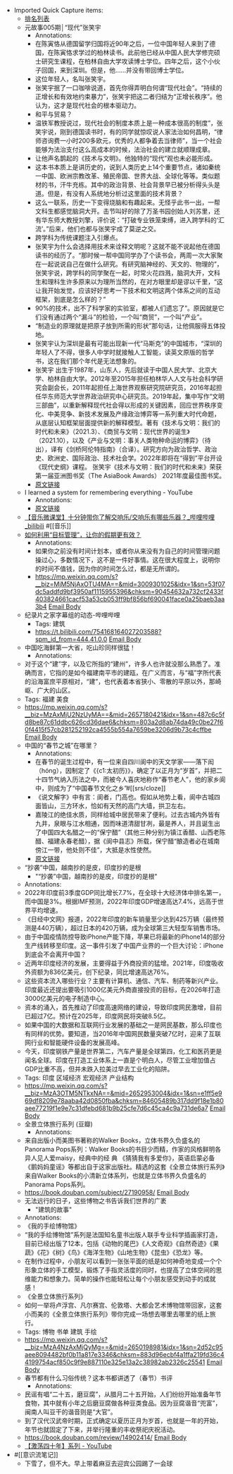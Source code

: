 - Imported Quick Capture items:
    - [排名列表](https://www.newrank.cn/public/info/list.html?period=day&type=data)
    - 元故事005期│“现代”张笑宇
        - Annotations:
        - 在陈寅恪从德国留学归国将近90年之后，一位中国年轻人来到了德国，在陈寅恪求学过的柏林读书。此前他已经从中国人民大学修完硕士研究生课程，在柏林自由大学攻读博士学位。四年之后，这个小伙子回国，来到深圳。但是，他……并没有带回博士学位。 
        - 这位年轻人，名叫张笑宇。
        - 张笑宇抿了一口咖啡说道，首先你得弄明白何谓“现代社会”。“持续的正增长和有效地约束暴力”，张笑宇把这二者归结为“正增长秩序”。他认为，这才是现代社会的根本驱动力。
        - 和平与贸易？
        - 温铁军教授说过，现代社会的制度本质上是一种成本很高的制度”，张笑宇说，刚到德国读书时，有的同学就惊叹说人家法治如何昌明，“律师咨询费一小时200多欧元，优秀的人都争着去当律师”，当一个社会能够为法治支付这么高成本的时候，法治社会的建立就顺理成章。
        - 让他声名鹊起的《技术与文明》。他独特的“现代”观也未必能形成。 
        - 这本书本质上是讲历史的，说到人类历史上14个重要节点，诸如秦统一中国、欧洲宗教改革、殖民帝国、世界大战、全球化等等。类似题材的书，汗牛充栋。其中的政治背景、社会背景早已被分析得头头是道。但是，有没有人系统地分析过这里面的技术背景？
        - 这么一联系，历史一下变得烧脑和有趣起来。无怪乎此书一出，一帮文科生都感觉脑洞大开。击节叫好的除了万圣书园创始人刘苏里，还有华东师大教授刘擎，评价说：“打破专业铁笼束缚，进入跨学科的‘汇流’。”后来，他们也都与张笑宇成了莫逆之交。
        - 跨学科为传统课题注入引爆点。
        - 张笑宇为什么会选择用技术来诠释文明呢？这就不能不说起他在德国读书的经历了。“那时候一帮中国同学办了个读书会，两周一次大家聚在一起说说自己在做什么研究。有研究脑神经的、天文的、物理的”，张笑宇说，跨学科的同学聚在一起，时常火花四溅，脑洞大开，文科生和理科生许多原来以为理所当然的，在对方眼里却是谬以千里，“这让我开始发觉，应该好好思考一下技术和文明这两个体系之间的互动框架，到底是怎么样的？”
        - 90%的技术，出不了科学家的实验室，都被人们遗忘了”。原因就是它们没有通过两个“漏斗”的检验，一个叫“商贸”，一个叫“产业”。 
        - “制造业的原理就是把原子放到所需的形状”那句话，让他佩服得五体投地。
        - 张笑宇认为深圳是最有可能出现新一代“马斯克”的中国城市，“深圳的年轻人了不得，很多人中学时就接触人工智能，读英文原版的哲学书，这在我们那个年代是无法想象的。
        - 张笑宇 出生于1987年，山东人，先后就读于中国人民大学、北京大学、柏林自由大学。2012年至2015年担任柏林华人人文与社会科学研究会副会长，2011年起担任上海世界观察研究院研究员，2016年起担任华东师范大学世界政治研究中心研究员。2019年起，集中写作“文明三部曲”，以重新解释现代社会得以形成的关键因素，回应世界秩序变化、中美竞争、新技术发展及产缘政治博弈等一系列重大时代命题，从底层认知框架层面提供新的解释模型。著有《技术与文明：我们的时代和未来》（2021.3）、《商贸与文明：现代世界的诞生》（2021.10），以及《产业与文明：事关人类物种命运的博弈》（待出），译有《剑桥阿伦特指南》（合译）。研究方向为政治哲学、政治史、欧洲史、国际政治、技术社会学。2022年即将在“得到”平台开设《现代史纲》课程。 张笑宇《技术与文明：我们的时代和未来》荣获第一届亚洲图书奖（The AsiaBook Awards） 2021年度最佳图书奖。
        - [原文链接](https://baijiahao.baidu.com/s?id=1732771948882831388&wfr=spider&for=pc)
    - I learned a system for remembering everything - YouTube
        - Annotations:
        - [原文链接](https://www.youtube.com/watch?v=Rvey9g0VgY0)
    - [【音乐微课堂】十分钟带你了解交响乐/交响乐有哪些乐器？_哔哩哔哩_bilibili](https://www.bilibili.com/video/BV1H5411t7qm/?spm_id_from=333.788.recommend_more_video.1&vd_source=3d8ccab137cc879b5f9cbc14d68843ab) #[[音乐]]
    - [如何利用“目标管理”，让你的假期更有效？](https://mp.weixin.qq.com/s?__biz=MjM5NjAxOTU4MA==&mid=3009301025&idx=1&sn=53f07dc5addfd9bf3950af1115955396&chksm=90454632a732cf2433f403824661cacf53a53cb053ff9bf856bf690041face0a25baeb3aa3b4#rd)
        - Annotations:
        - 如果你之前没有时间计划本，或者你从来没有为自己的时间管理问题操过心，多数情况下，这不是一件好事情。这在很大程度上，说明你的时间不值钱，因为你的时间怎么过，都是无所谓的。
        - https://mp.weixin.qq.com/s?__biz=MjM5NjAxOTU4MA==&mid=3009301025&idx=1&sn=53f07dc5addfd9bf3950af1115955396&chksm=90454632a732cf2433f403824661cacf53a53cb053ff9bf856bf690041face0a25baeb3aa3b4 [Email Body](https://files.todoist.com/mOD3S8BbRITRZsiHfv6913XBxJsUziXoAdeDjWUBU9Vc3yW7cD0RJKcPVU7ap3di/by/21878347/as/file.html)
    - 纪录片之家字幕组的动态-哔哩哔哩
        - Tags: 建筑
        - https://t.bilibili.com/754168164027203588?spm_id_from=444.41.0.0 [Email Body](https://files.todoist.com/jE7MpZZqNjLnxkRx1sqgSkyYgh0-tYpaqZvPoJVymXwniTuly-YAoNloz5R5OWKN/by/21878347/as/file.html)
    - 中国吃海鲜第一大省，吃山珍同样很猛！
        - Annotations:
    - 对于这个“建”字，以及它所指的“建州”，许多人也许就没那么熟悉了。准确而言，它指的是如今福建南平市的建瓯，在广义而言，与“福”字所代表的沿海富庶平原相对，“建”，也代表着本省狭小、零散的平原以外，那崎岖、广大的山区。
    - Tags: 福建 美食
    - https://mp.weixin.qq.com/s?__biz=MzAxMjU2NzUyMA==&mid=2657180421&idx=1&sn=487c6c5fd8be87c61ddbc626cd36dae6&chksm=803a2d8ab74da49c0be27f60f4415f57cb281252192ca4555b554a7659be3206d9b73c4cffbe [Email Body](https://files.todoist.com/NwqncMdry1BIZLK_qfmksHjo-pyO-8yHFLHUJA2BcCKH3FgT0XCW9Zec0gZr7EDx/by/21878347/as/file.html)
    - 中国的“春节之城”在哪里？
        - Annotations:
        - 在春节的诞生过程中，有一位来自四川阆中的天文学家——落下闳（hóng），因制定了《{c1:太初历}》，确定了以正月为“岁首”，并把二十四节气纳入历法之中，而被今人喜庆地称作“春节老人”，他的家乡阆中，则成为了“中国春节文化之乡”#[[srs/cloze]]
        - 《说文解字》中有言：阆者，门高也。假如从地势上看，阆中古城四面皆山，三方环水，恰如有天然的高门大墙，拱卫左右。
        - 嘉陵江的绝佳水质，同样给城中居民带来了便利。过去古城内外皆有九井，泉眼与江水相通，因而味道清甜甘冽，最是养人，并且诞生出了中国四大名醋之一的“保宁醋”（其他三种分别为镇江香醋、山西老陈醋、福建永春老醋），据《阆中县志》所载，保宁醋“酿造者必在城南傍江一带，他处则不佳”，大抵是水性使然。
        - [原文链接](https://mp.weixin.qq.com/s?__biz=MzAxMjU2NzUyMA==&mid=2657180421&idx=2&sn=9aafca4632d257a069b6850fde568f93&chksm=803a2d8ab74da49c3a885dc4be80e667852124693dcfde099717f5378d1a761e31712877fb04)
    - “抄袭”中国，越南抄的是皮，印度抄的是根
        - "“抄袭”中国，越南抄的是皮，印度抄的是根"
    - Annotations:
    - 2022年印度前3季度GDP同比增长7.7%，在全球十大经济体中排名第一，而中国是3%。根据IMF预测，2022年印度GDP增速高达7.4%，远高于世界平均增速。
    - 《日经中文网》报道，2022年印度的新车销量至少达到425万辆（最终预测是440万辆），超过日本的420万辆，成为全球第三大轻型车销售市场。
    - 由于中国疫情防控导致iPhone产能下降，苹果已将最新的iPhone14的部分生产线转移至印度。这一事件引发了中国产业界的一个巨大讨论：iPhone到底会不会离开中国？
    - 近两年印度经济的发展，主要得益于外商投资的猛增。2021年，印度吸收外资额为836亿美元，创下纪录，同比增速高达76%。
    - 这些资本流入哪些行业？主要有计算机、通信、汽车、制药等新兴产业。印度最近还提出要吸引1000亿美元外商直接投资的目标，在2026年打造3000亿美元的电子制造中心。
    - 资本的涌入，首先推动了印度高速网络的建设，导致印度网民激增，目前已超过7亿。预计在2025年，印度网民将突破8.5亿。
    - 如果中国的大数据和互联网行业发展的基础之一是网民基数，那么印度也有同样的优势。要知道，当2016年中国网民数量突破7亿时，迎来了互联网行业和智能硬件设备的发展高峰。
    - 今天，印度钢铁产量是世界第二，汽车产量是全球第四，化工和医药更是闻名全球。印度在打造工业体系上一直是个明白人，尽管工业增加值占GDP比重不高，但并未跌入拉美过早去工业化的陷阱。
    - Tags: 印度 区域经济 宏观经济 产业结构
    - https://mp.weixin.qq.com/s?__biz=MzA3OTM5NTkxNA==&mid=2652953004&idx=1&sn=e1ff5e969df8209e78aaba42d0850fba&chksm=84605489b317dd9f18e1b80aee77219f1e9e7c31dfebd681b9b25cfe7d6c45ca4c9a731de6a7 [Email Body](https://files.todoist.com/c5BWpbq8RstF8cOBkcLUiASUgUA4no0H8-LaTYit7uYQYLKmtq1zy1-pNz2s2cGJ/by/21878347/as/file.html)
    - 全景立体旅行系列 (豆瓣)
        - Annotations:
    - 来自出版小而美图书著称的Walker Books，立体书界久负盛名的Panorama Pops系列：Walker Books的书目少而精，作家的风格鲜明各异人见人爱maisy，经典中的经 典 《猜猜我有多爱你》，英语启蒙必备《鹅妈妈童谣》等都出自于这家出版社。精选的这套《全景立体旅行系列》来自Walker Books的小清新立体系列，也就是立体书界久负盛名的Panorama Pops系列。
    - https://book.douban.com/subject/27190958/ [Email Body](https://files.todoist.com/mz466ysm1a8ThlqmpbYyT47PTqbsuQdF4VDiat-sU31YRaaEviyMUWDKPD4J_uZE/by/21878347/as/file.html)
    - 无法远行的日子，这些博物之书告诉我们世界的广袤
        - "建筑的故事"
    - Annotations:
    - 《我的手绘博物馆》
    - “我的手绘博物馆”系列是法国知名童书出版人联手专业科学插画家打造，目前已经出版了12本，包括《动物的尾巴》《人文奇观》《自然奇迹》《果蔬》《花》《树》《鸟》《海洋生物》《山地生物》《昆虫》《恐龙》等。
    - 在制作过程中，小朋友可以看到一张张平面的纸是如何神奇地变成一个个形象立体的手工模型，锻炼了手指灵活度的同时，也提高了立体空间的思维能力和想象力。简单的操作也能轻松让每个小朋友感受到动手的成就感！
    - 《全景立体旅行系列》
    - 如何一举将卢浮宫、凡尔赛宫、伦敦塔、大都会艺术博物馆带回家，这套小而美的《全景立体旅行系列》带你完成一场想去哪里去哪里的纸上旅行。
    - Tags: 博物 书单 建筑 手绘
    - https://mp.weixin.qq.com/s?__biz=MzA4NzAxMjQyMg==&mid=2650198981&idx=1&sn=2d52c95aee8094482bf0b11a817e3346&chksm=883d96ecbf4a1ffa219fd36c44199754acf850c9f9e887110e325e13a2c38982ab2326c25541 [Email Body](https://files.todoist.com/8-KBQGAMSxqH640djXzcxOD3ccgvPfVr8Ej0Hy7amR-ZQ--Ok0DzuOW9jgseYF8T/by/21878347/as/file.html)
    - 春节都有什么习俗传统？这本书都讲透了（春节）书评
        - Annotations:
    - 民谣有唱“二十五，磨豆腐”，从腊月二十五开始，人们纷纷开始准备年节食物，其中就有小年之后磨豆腐做各种豆类食品。因为豆腐谐音“兜富”，闽南人叫豆干的谐音则是“大官”。
    - 到了汉代汉武帝时期，正式确定以夏历正月为岁首，也就是一年的开始，年节也就固定了下来，并举行隆重的丰收祭祀庆祝活动。
    - https://book.douban.com/review/14902414/ [Email Body](https://files.todoist.com/745A3-Zzd_nOE3XBznDawtb51JnUjSO1gO9e1xIwINNfv9bcfFvVK2w88bUxu5S7/by/21878347/as/file.html)
    - [【激荡四十年】系列 - YouTube](https://www.youtube.com/playlist?list=PL90U7hPergjtKMHtxeP3TlL0JTfQbRjd8)
- #[[意识流笔记]]
    - 下雪了，但不大。早上带着麻豆去迎宾公园踢了一会球
